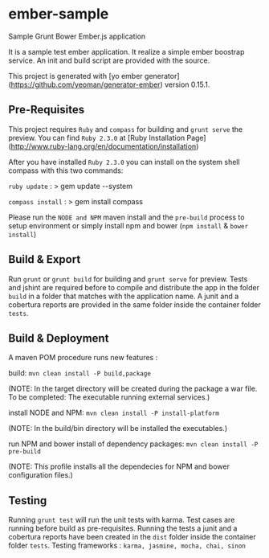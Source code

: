# ember-sample
Sample Grunt Bower Ember.js application

It is a sample test ember application. It realize a simple ember boostrap service.
An init and build script are provided with the source.

This project is generated with [yo ember generator] (https://github.com/yeoman/generator-ember)
version 0.15.1.

## Pre-Requisites

This project requires `Ruby` and `compass` for building and `grunt serve` the preview.
You can find `Ruby 2.3.0` at [Ruby Installation Page] (http://www.ruby-lang.org/en/documentation/installation)

After you have installed `Ruby 2.3.0` you can install on the system shell compass with this two commands:

`ruby update` : > gem update --system

`compass install` : > gem install compass

Please run the `NODE and NPM` maven install and the `pre-build` process to setup environment or simply install npm and bower (`npm install` & `bower install`)

## Build & Export

Run `grunt` or `grunt build` for building and `grunt serve` for preview.
Tests and jshint are required before to compile and distribute the app in the folder `build` in a folder that matches with the application name. A junit and a cobertura reports are provided in the same folder inside the container folder `tests`.


## Build & Deployment

A maven POM procedure runs new features :

build:
`mvn clean install -P build,package`

(NOTE: In the target directory will be created during the package a war file. To be completed: The executable running external services.)

install NODE and NPM:
`mvn clean install -P install-platform`

(NOTE: In the build/bin directory will be installed the executables.)

run NPM and bower install of dependency packages:
`mvn clean install -P pre-build`

(NOTE: This profile installs all the dependecies for NPM and bower configuration files.)


## Testing

Running `grunt test` will run the unit tests with karma. Test cases are running before build as pre-requisites.
Running the tests a junit and a cobertura reports have been created  in the `dist` folder inside the container folder `tests`.
Testing frameworks : `karma, jasmine, mocha, chai, sinon`

